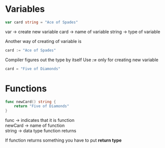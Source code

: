 # Variables

```go
var card string = "Ace of Spades"
```
var -> create new variable
card -> name of variable
string -> type of variable

Another way of creating of variable is 
```go
card := "Ace of Spades"
```

Compiler figures out the type by itself
Use ***:=*** only for creating new variable
```go
card = "Five of Diamonds"
```

# Functions

```go
func newCard() string {
	return "Five of Diamonds"
}
```

func -> indicates that it is function  
newCard -> name of function  
string -> data type function returns  

If function returns something you have to put **return type**